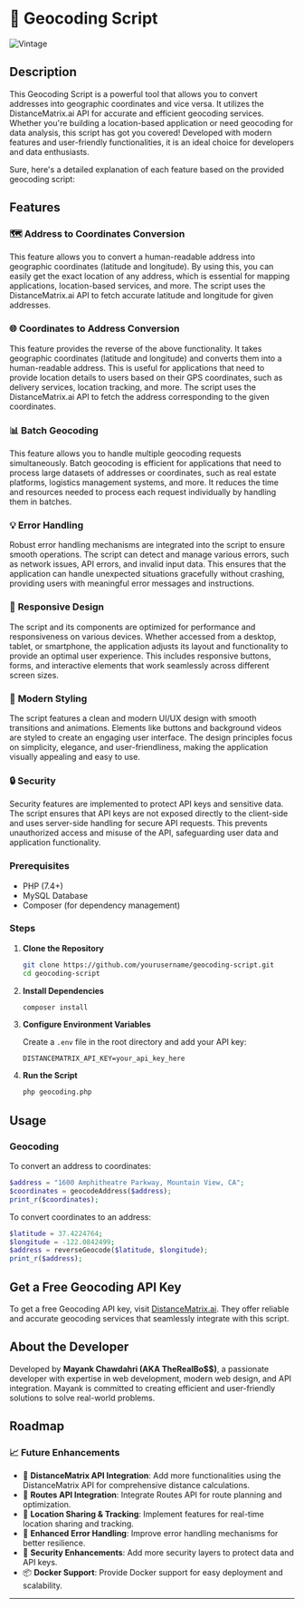 # 📍 Geocoding Script
![Vintage](https://github.com/BOSS294/Geocoding-Web-Application/assets/72921622/74529e0a-5df1-4b40-a8be-fe044df648b4)

## Description

This Geocoding Script is a powerful tool that allows you to convert addresses into geographic coordinates and vice versa. It utilizes the DistanceMatrix.ai API for accurate and efficient geocoding services. Whether you're building a location-based application or need geocoding for data analysis, this script has got you covered! Developed with modern features and user-friendly functionalities, it is an ideal choice for developers and data enthusiasts.

Sure, here's a detailed explanation of each feature based on the provided geocoding script:

## Features

### 🗺️ **Address to Coordinates Conversion**

This feature allows you to convert a human-readable address into geographic coordinates (latitude and longitude). By using this, you can easily get the exact location of any address, which is essential for mapping applications, location-based services, and more. The script uses the DistanceMatrix.ai API to fetch accurate latitude and longitude for given addresses.

### 🌐 **Coordinates to Address Conversion**

This feature provides the reverse of the above functionality. It takes geographic coordinates (latitude and longitude) and converts them into a human-readable address. This is useful for applications that need to provide location details to users based on their GPS coordinates, such as delivery services, location tracking, and more. The script uses the DistanceMatrix.ai API to fetch the address corresponding to the given coordinates.

### 📊 **Batch Geocoding**

This feature allows you to handle multiple geocoding requests simultaneously. Batch geocoding is efficient for applications that need to process large datasets of addresses or coordinates, such as real estate platforms, logistics management systems, and more. It reduces the time and resources needed to process each request individually by handling them in batches.

### 💡 **Error Handling**

Robust error handling mechanisms are integrated into the script to ensure smooth operations. The script can detect and manage various errors, such as network issues, API errors, and invalid input data. This ensures that the application can handle unexpected situations gracefully without crashing, providing users with meaningful error messages and instructions.

### 🚀 **Responsive Design**

The script and its components are optimized for performance and responsiveness on various devices. Whether accessed from a desktop, tablet, or smartphone, the application adjusts its layout and functionality to provide an optimal user experience. This includes responsive buttons, forms, and interactive elements that work seamlessly across different screen sizes.

### 🎨 **Modern Styling**

The script features a clean and modern UI/UX design with smooth transitions and animations. Elements like buttons and background videos are styled to create an engaging user interface. The design principles focus on simplicity, elegance, and user-friendliness, making the application visually appealing and easy to use.

### 🔒 **Security**

Security features are implemented to protect API keys and sensitive data. The script ensures that API keys are not exposed directly to the client-side and uses server-side handling for secure API requests. This prevents unauthorized access and misuse of the API, safeguarding user data and application functionality.



### Prerequisites

- PHP (7.4+)
- MySQL Database
- Composer (for dependency management)

### Steps

1. **Clone the Repository**

   ```bash
   git clone https://github.com/yourusername/geocoding-script.git
   cd geocoding-script
   ```

2. **Install Dependencies**

   ```bash
   composer install
   ```

3. **Configure Environment Variables**

   Create a `.env` file in the root directory and add your API key:

   ```env
   DISTANCEMATRIX_API_KEY=your_api_key_here
   ```

4. **Run the Script**

   ```bash
   php geocoding.php
   ```

## Usage

### Geocoding

To convert an address to coordinates:

```php
$address = "1600 Amphitheatre Parkway, Mountain View, CA";
$coordinates = geocodeAddress($address);
print_r($coordinates);
```

To convert coordinates to an address:

```php
$latitude = 37.4224764;
$longitude = -122.0842499;
$address = reverseGeocode($latitude, $longitude);
print_r($address);
```

## Get a Free Geocoding API Key

To get a free Geocoding API key, visit [DistanceMatrix.ai](https://distancematrix.ai). They offer reliable and accurate geocoding services that seamlessly integrate with this script.

## About the Developer

Developed by **Mayank Chawdahri (AKA TheRealBo$$)**, a passionate developer with expertise in web development, modern web design, and API integration. Mayank is committed to creating efficient and user-friendly solutions to solve real-world problems.

## Roadmap

### 📈 Future Enhancements

- 🔄 **DistanceMatrix API Integration**: Add more functionalities using the DistanceMatrix API for comprehensive distance calculations.
- 🚗 **Routes API Integration**: Integrate Routes API for route planning and optimization.
- 📍 **Location Sharing & Tracking**: Implement features for real-time location sharing and tracking.
- 🌟 **Enhanced Error Handling**: Improve error handling mechanisms for better resilience.
- 🔐 **Security Enhancements**: Add more security layers to protect data and API keys.
- 📦 **Docker Support**: Provide Docker support for easy deployment and scalability.

---
